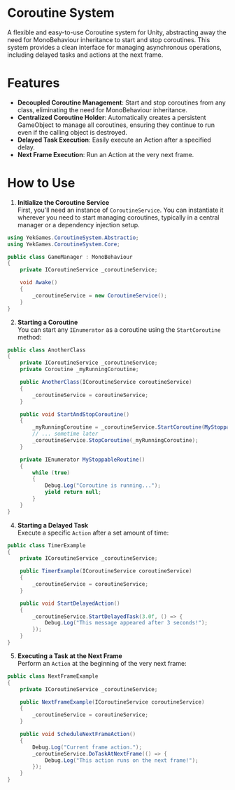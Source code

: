 # Coroutine System

A flexible and easy-to-use Coroutine system for Unity, abstracting away the need for MonoBehaviour inheritance to start and stop coroutines. This system provides a clean interface for managing asynchronous operations, including delayed tasks and actions at the next frame.

# Features

- **Decoupled Coroutine Management**: Start and stop coroutines from any class, eliminating the need for MonoBehaviour inheritance.
- **Centralized Coroutine Holder**: Automatically creates a persistent GameObject to manage all coroutines, ensuring they continue to run even if the calling object is destroyed.
- **Delayed Task Execution**: Easily execute an Action after a specified delay.
- **Next Frame Execution**: Run an Action at the very next frame.

# How to Use

1. **Initialize the Coroutine Service**  
   First, you'll need an instance of `CoroutineService`. You can instantiate it wherever you need to start managing coroutines, typically in a central manager or a dependency injection setup.
```csharp
using YekGames.CoroutineSystem.Abstractio;
using YekGames.CoroutineSystem.Core;

public class GameManager : MonoBehaviour
{
    private ICoroutineService _coroutineService;

    void Awake()
    {
        _coroutineService = new CoroutineService();
    }
}
```
2. **Starting a Coroutine**  
   You can start any `IEnumerator` as a coroutine using the `StartCoroutine` method:
```csharp
public class AnotherClass
{
    private ICoroutineService _coroutineService;
    private Coroutine _myRunningCoroutine;

    public AnotherClass(ICoroutineService coroutineService)
    {
        _coroutineService = coroutineService;
    }

    public void StartAndStopCoroutine()
    {
        _myRunningCoroutine = _coroutineService.StartCoroutine(MyStoppableRoutine());
        // ... sometime later
        _coroutineService.StopCoroutine(_myRunningCoroutine);
    }

    private IEnumerator MyStoppableRoutine()
    {
        while (true)
        {
            Debug.Log("Coroutine is running...");
            yield return null;
        }
    }
}
```
4. **Starting a Delayed Task**  
   Execute a specific `Action` after a set amount of time:

```csharp
public class TimerExample
{
    private ICoroutineService _coroutineService;

    public TimerExample(ICoroutineService coroutineService)
    {
        _coroutineService = coroutineService;
    }

    public void StartDelayedAction()
    {
        _coroutineService.StartDelayedTask(3.0f, () => {
            Debug.Log("This message appeared after 3 seconds!");
        });
    }
}
```
5. **Executing a Task at the Next Frame**  
   Perform an `Action` at the beginning of the very next frame:
```csharp
public class NextFrameExample
{
    private ICoroutineService _coroutineService;

    public NextFrameExample(ICoroutineService coroutineService)
    {
        _coroutineService = coroutineService;
    }

    public void ScheduleNextFrameAction()
    {
        Debug.Log("Current frame action.");
        _coroutineService.DoTaskAtNextFrame(() => {
            Debug.Log("This action runs on the next frame!");
        });
    }
}
```
